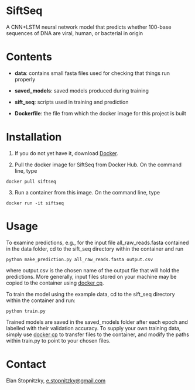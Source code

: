# SiftSeq
A CNN+LSTM neural network model that predicts whether 100-base sequences of DNA are viral, human, or bacterial in origin

# Contents

- **data**: contains small fasta files used for checking that things run properly

- **saved_models**: saved models produced during training

- **sift_seq**: scripts used in training and prediction

- **Dockerfile**: the file from which the docker image for this project is built

# Installation

1. If you do not yet have it, download [Docker](https://www.docker.com/get-started).

2. Pull the docker image for SiftSeq from Docker Hub. On the command line, type

```shell
docker pull siftseq
```
3. Run a container from this image. On the command line, type

```shell
docker run -it siftseq
```

# Usage

To examine predictions, e.g., for the input file all_raw_reads.fasta contained in the data folder, cd to the sift_seq directory within the container and run

```shell
python make_prediction.py all_raw_reads.fasta output.csv
```

where output.csv is the chosen name of the output file that will hold the predictions. More generally, input files stored on your machine may be copied to the container using [docker cp](https://docs.docker.com/engine/reference/commandline/cp/).

To train the model using the example data, cd to the sift_seq directory within the container and run:

```shell
python train.py
```

Trained models are saved in the saved_models folder after each epoch and labelled with their validation accuracy. To supply your own training data, simply use [docker cp](https://docs.docker.com/engine/reference/commandline/cp/) to transfer files to the container, and modify the paths within train.py to point to your chosen files.

# Contact

Elan Stopnitzky, e.stopnitzky@gmail.com









